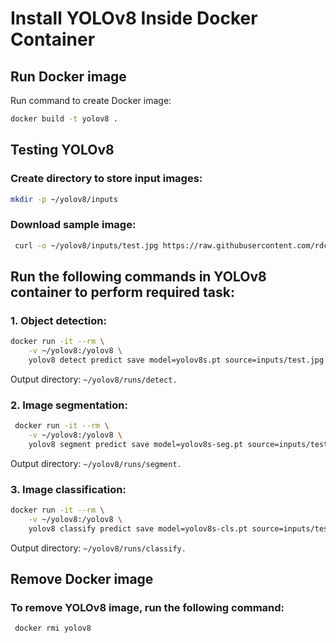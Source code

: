 # Install YOLOv8 Inside Docker Container

## Run Docker image

Run command to create Docker image:
```sh 
docker build -t yolov8 .
```


## Testing YOLOv8

### Create directory to store input images:
```sh 
mkdir -p ~/yolov8/inputs 
```

### Download sample image:
```sh
 curl -o ~/yolov8/inputs/test.jpg https://raw.githubusercontent.com/rdcolema/tensorflow-image-classification/master/cat.jpg 
 ```

## Run the following commands in YOLOv8 container to perform required task:

### 1. Object detection:
```sh
docker run -it --rm \
    -v ~/yolov8:/yolov8 \
    yolov8 detect predict save model=yolov8s.pt source=inputs/test.jpg
 ```
 Output directory: ```~/yolov8/runs/detect.```

### 2. Image segmentation:
```sh
 docker run -it --rm \
    -v ~/yolov8:/yolov8 \
    yolov8 segment predict save model=yolov8s-seg.pt source=inputs/test.jpg
 ```
 Output directory: ```~/yolov8/runs/segment.```

### 3. Image classification:
```sh
docker run -it --rm \
    -v ~/yolov8:/yolov8 \
    yolov8 classify predict save model=yolov8s-cls.pt source=inputs/test.jpg
 ```
 Output directory: ```~/yolov8/runs/classify.```

 ## Remove Docker image
  ### To remove YOLOv8 image, run the following command:
```sh
 docker rmi yolov8
 ```
